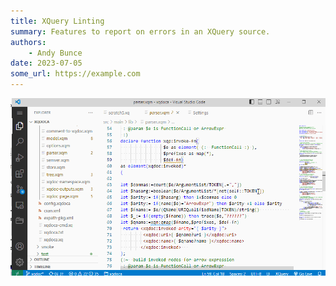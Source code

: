 ```yaml
---
title: XQuery Linting
summary: Features to report on errors in an XQuery source.
authors:
    - Andy Bunce
date: 2023-07-05
some_url: https://example.com
---
```


![linting](xquery-linting.gif)
